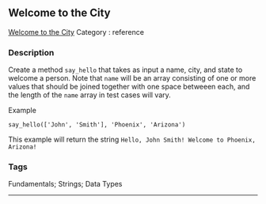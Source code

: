 ## Welcome to the City
[Welcome to the City](https://www.codewars.com/kata/welcome-to-the-city)
Category : reference

### Description
Create a method `say_hello` that takes as input a name, city, and state to welcome a person. Note that `name` will be an array consisting of one or more values that should be joined together with one space betweeen each, and the length of the `name` array in test cases will vary.

Example

```
say_hello(['John', 'Smith'], 'Phoenix', 'Arizona')
```

This example will return the string `Hello, John Smith! Welcome to Phoenix, Arizona!`

### Tags
Fundamentals; Strings; Data Types

- - -
